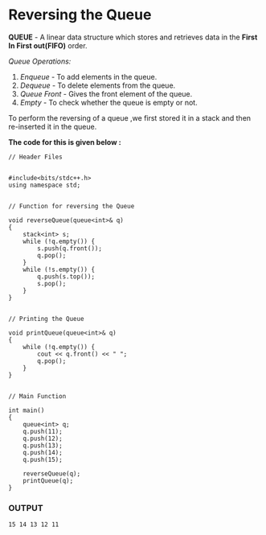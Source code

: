 # Reversing the Queue 

**QUEUE** - A linear data structure which stores and retrieves data in the **First In First out(FIFO)** order.
        
	
*Queue Operations:*
1. *Enqueue* - To add elements in the queue.
2. *Dequeue* - To delete elements from the queue.
3. *Queue Front* - Gives the front element of the queue.
4. *Empty* - To check whether the queue is empty or not.

To perform the reversing of a queue ,we first stored it in a stack and then re-inserted it in the queue.


**The code for this is given below :**
```
// Header Files


#include<bits/stdc++.h>
using namespace std;


// Function for reversing the Queue

void reverseQueue(queue<int>& q)
{
	stack<int> s;
	while (!q.empty()) {
		s.push(q.front());
		q.pop();
	}
	while (!s.empty()) {
		q.push(s.top());
		s.pop();
	}
}


// Printing the Queue

void printQueue(queue<int>& q)
{
	while (!q.empty()) {
		cout << q.front() << " ";
		q.pop();
	}
}


// Main Function

int main()
{
	queue<int> q;
	q.push(11);
	q.push(12);
	q.push(13);
	q.push(14);
	q.push(15);

	reverseQueue(q);
	printQueue(q);
}
```

### OUTPUT 
```
15 14 13 12 11

```
